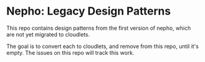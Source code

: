 # Nepho: Legacy Design Patterns

This repo contains design patterns from the first version of nepho, which are not yet migrated to cloudlets.

The goal is to convert each to cloudlets, and remove from this repo, until it's empty. The issues on this repo will track this work.

